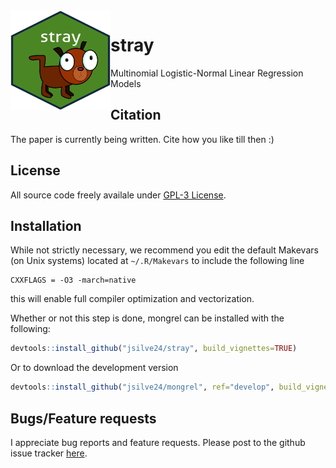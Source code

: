 <img align="left" width="160" height="160" src="inst/stray.png" />

# stray
Multinomial Logistic-Normal Linear Regression Models

## Citation ##
The paper is currently being written. Cite how you like till then :)

## License ##
All source code freely availale under [GPL-3 License](https://www.gnu.org/licenses/gpl-3.0.en.html). 

## Installation ##
While not strictly necessary, we recommend you edit the default Makevars (on Unix systems) located at `~/.R/Makevars` to include the following line
```
CXXFLAGS = -O3 -march=native
```
this will enable full compiler optimization and vectorization. 


Whether or not this step is done, mongrel can be installed with the following:

``` r
devtools::install_github("jsilve24/stray", build_vignettes=TRUE)
```
Or to download the development version

``` r
devtools::install_github("jsilve24/mongrel", ref="develop", build_vignettes=TRUE)
```


## Bugs/Feature requests ##
I appreciate bug reports and feature requests. Please post to the github issue tracker [here](https://github.com/jsilve24/stray/issues). 


